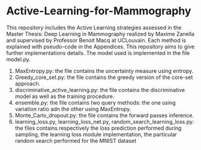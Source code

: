 # Active-Learning-for-Mammography
This repository includes the Active Learning strategies assessed in the Master Thesis: Deep Learning in Mammography realized by Maxime Zanella and supervised by Professor Benoit Macq at UCLouvain.
Each method is explained with pseudo-code in the Appendices. This repository aims to give further implementations details. The model used is implemented in the file model.py.

1. MaxEntropy.py: the file contains the uncertainty measure using entropy.
2. Greedy_core_set.py: the file contains the greedy version of the core-set approach.
3. discriminative_active_learning.py: the file contains the discriminative model as well as the training procedure.
4. ensemble.py: the file contains two query methods: the one using variation ratio adn the other using MaxEntropy.
5. Monte_Carlo_dropout.py: the file contains the forward passes inference.
6. learning_loss.py, learning_loss_net.py, random_search_learning_loss.py: the files contains respectively the loss prediction performed during sampling, the learning loss module implementation, the particular random search performed for the MNIST dataset


